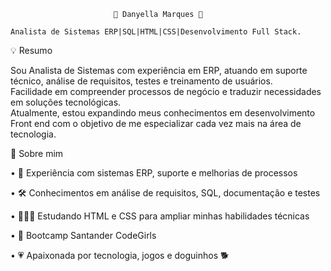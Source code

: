                            🎀 Danyella Marques 🎀

    Analista de Sistemas ERP|SQL|HTML|CSS|Desenvolvimento Full Stack.

💡 Resumo

Sou Analista de Sistemas com experiência em ERP, atuando em suporte técnico, análise de requisitos, testes e treinamento de usuários.  
Facilidade em compreender processos de negócio e traduzir necessidades em soluções tecnológicas.  
Atualmente, estou expandindo meus conhecimentos em desenvolvimento Front end com o objetivo de me especializar cada vez mais na área de tecnologia.  

🌟 Sobre mim

• 💼 Experiência com sistemas ERP, suporte e melhorias de processos  

• 🛠 Conhecimentos em análise de requisitos, SQL, documentação e testes  

• 👩🏻‍💻 Estudando HTML e CSS para ampliar minhas habilidades técnicas 

• 🎀 Bootcamp Santander CodeGirls

• 💗 Apaixonada por tecnologia, jogos e doguinhos 🐕


